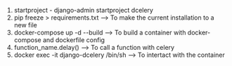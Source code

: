 1) startproject - django-admin startproject dcelery
2) pip freeze > requirements.txt  --> To make the current installation to a new file
3) docker-compose up -d --build   --> To build a container with docker-compose and dockerfile config
4) function_name.delay()   --> To call a function with celery
5) docker exec -it django-dcelery /bin/sh   --> To intertact with the container